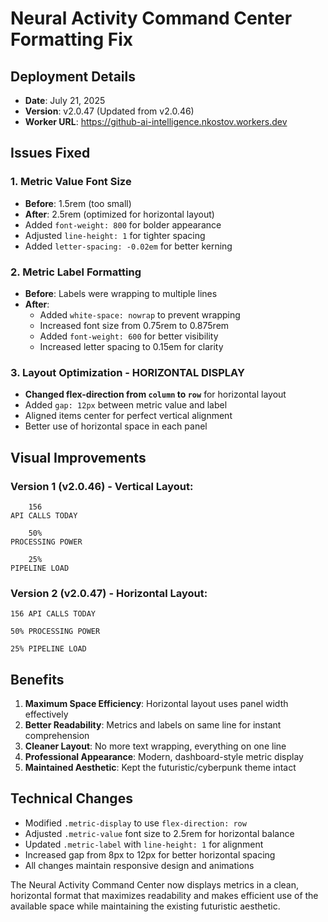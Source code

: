 # Neural Activity Command Center Formatting Fix

## Deployment Details
- **Date**: July 21, 2025
- **Version**: v2.0.47 (Updated from v2.0.46)
- **Worker URL**: https://github-ai-intelligence.nkostov.workers.dev

## Issues Fixed

### 1. Metric Value Font Size
- **Before**: 1.5rem (too small)
- **After**: 2.5rem (optimized for horizontal layout)
- Added `font-weight: 800` for bolder appearance
- Adjusted `line-height: 1` for tighter spacing
- Added `letter-spacing: -0.02em` for better kerning

### 2. Metric Label Formatting
- **Before**: Labels were wrapping to multiple lines
- **After**: 
  - Added `white-space: nowrap` to prevent wrapping
  - Increased font size from 0.75rem to 0.875rem
  - Added `font-weight: 600` for better visibility
  - Increased letter spacing to 0.15em for clarity

### 3. Layout Optimization - HORIZONTAL DISPLAY
- **Changed flex-direction from `column` to `row`** for horizontal layout
- Added `gap: 12px` between metric value and label
- Aligned items center for perfect vertical alignment
- Better use of horizontal space in each panel

## Visual Improvements

### Version 1 (v2.0.46) - Vertical Layout:
```
    156
API CALLS TODAY

    50%
PROCESSING POWER

    25%
PIPELINE LOAD
```

### Version 2 (v2.0.47) - Horizontal Layout:
```
156 API CALLS TODAY

50% PROCESSING POWER

25% PIPELINE LOAD
```

## Benefits
1. **Maximum Space Efficiency**: Horizontal layout uses panel width effectively
2. **Better Readability**: Metrics and labels on same line for instant comprehension
3. **Cleaner Layout**: No more text wrapping, everything on one line
4. **Professional Appearance**: Modern, dashboard-style metric display
5. **Maintained Aesthetic**: Kept the futuristic/cyberpunk theme intact

## Technical Changes
- Modified `.metric-display` to use `flex-direction: row`
- Adjusted `.metric-value` font size to 2.5rem for horizontal balance
- Updated `.metric-label` with `line-height: 1` for alignment
- Increased gap from 8px to 12px for better horizontal spacing
- All changes maintain responsive design and animations

The Neural Activity Command Center now displays metrics in a clean, horizontal format that maximizes readability and makes efficient use of the available space while maintaining the existing futuristic aesthetic.
